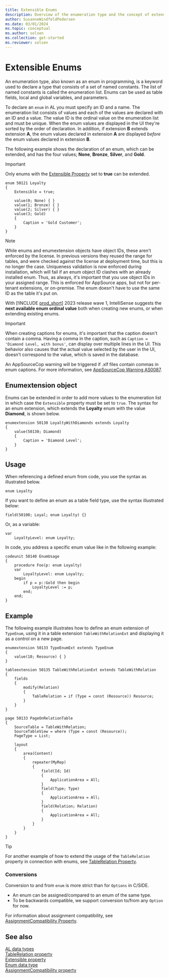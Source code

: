 ```yaml
---
title: Extensible Enums
description: Overview of the enumeration type and the concept of extending them.
author: SusanneWindfeldPedersen
ms.date: 03/01/2024
ms.topic: conceptual
ms.author: solsen
ms.collection: get-started
ms.reviewer: solsen
---
```


# Extensible Enums

An enumeration type, also known as an enum in programming, is a keyword used to declare a type that consists of a set of named constants. The list of named constants is called the enumeration list. Enums can be used as table fields, local and global variables, and parameters.

To declare an `enum` in AL you must specify an ID and a name. The enumeration list consists of values and each of the values are declared with an ID and a value. The value ID is the ordinal value on the enumeration list and must be unique. When the enum values are displayed in the UI they're sorted by the order of declaration. In addition, if extension **B** extends extension **A**, the enum values declared in extension **A** are displayed *before* the enum values declared in extension **B**.

The following example shows the declaration of an enum, which can be extended, and has the four values; **None**, **Bronze**, **Silver**, and **Gold**. 

> [!IMPORTANT]  
> Only enums with the [Extensible Property](properties/devenv-extensible-property.md) set to **true** can be extended.


```AL
enum 50121 Loyalty
{
    Extensible = true;
    
    value(0; None) { }
    value(1; Bronze) { }
    value(2; Silver) { }
    value(3; Gold)
    {
        Caption = 'Gold Customer';
    }
}
```

> [!NOTE]  
> While enums and enumextension objects have object IDs, these aren't enforced by the license. In previous versions they reused the range for tables, and were checked against the license at deployment time, but this is no longer the case. Uniqueness validation is now enforced during installation, which will fail if an enum object ID clashes with an already installed enum. Thus, as always, it's important that you use object IDs in your assigned range. This is enforced for AppSource apps, but not for per-tenant extensions, or on-premise. The enum doesn't have to use the same ID as the table it's put on.
>
> With [!INCLUDE [prod_short](includes/prod_short.md)] 2023 release wave 1, IntelliSense suggests the **next available enum ordinal value** both when creating new enums, or when extending existing enums.

> [!IMPORTANT]  
> When creating captions for enums, it's important that the caption doesn't contain a comma. Having a comma in the caption, such as `Caption = 'Diamond Level, with bonus'`, can display over multiple lines in the UI. This behavior also causes that the actual value selected by the user in the UI, doesn't correspond to the value, which is saved in the database.
>
> An AppSourceCop warning will be triggered if .xlf files contain commas in enum captions. For more information, see [AppSourceCop Warning AS0087](analyzers/appsourcecop-as0087.md).

## Enumextension object

Enums can be extended in order to add more values to the enumeration list in which case the `Extensible` property must be set to `true`. The syntax for an enum extension, which extends the **Loyalty** enum with the value **Diamond**, is shown below.

```AL
enumextension 50130 LoyaltyWithDiamonds extends Loyalty
{
    value(50130; Diamond)
    {
        Caption = 'Diamond Level';
    }
}
```

## Usage

When referencing a defined enum from code, you use the syntax as illustrated below.

`enum Loyalty`

If you want to define an enum as a table field type, use the syntax illustrated below:
 
```AL
field(50100; Loyal; enum Loyalty) {}
```

Or, as a variable:

```AL
var
    LoyaltyLevel: enum Loyalty;
```

In code, you address a specific enum value like in the following example:

```AL
codeunit 50140 EnumUsage
{
    procedure Foo(p: enum Loyalty)
    var
        LoyaltyLevel: enum Loyalty;
    begin
        if p = p::Gold then begin
            LoyaltyLevel := p;
        end;
    end;
}
```

## Example

The following example illustrates how to define an enum extension of `TypeEnum`, using it in a table extension `TableWithRelationExt` and displaying it as a control on a new page.

```AL
enumextension 50133 TypeEnumExt extends TypeEnum
{
    value(10; Resource) { }
}

tableextension 50135 TableWithRelationExt extends TableWithRelation
{
    fields
    {
        modify(Relation)
        {
            TableRelation = if (Type = const (Resource)) Resource;
        }
    }
}

page 50133 PageOnRelationTable
{
    SourceTable = TableWithRelation;
    SourceTableView = where (Type = const (Resource));
    PageType = List;

    layout
    {
        area(Content)
        {
            repeater(MyRep)
            {
                field(Id; Id)
                {
                    ApplicationArea = All;
                }
                field(Type; Type)
                {
                    ApplicationArea = All;
                }
                field(Relation; Relation)
                {
                    ApplicationArea = All;
                }
            }
        }
    }
}
```

> [!TIP]  
> For another example of how to extend the usage of the `TableRelation` property in connection with enums, see [TableRelation Property](properties/devenv-tablerelation-property.md).

<!--
## Business Central on-premises

If you want to extend an existing [!INCLUDE[d365fin_md](includes/d365fin_md.md)] on-premises enum, it's possible to mark a table field in C/SIDE as extensible. To enable running C/SIDE and AL side-by-side, see [Running C/SIDE and AL Side-by-Side](devenv-running-cside-and-al-side-by-side.md).

Table field options in C/SIDE have three properties to enable enum support:

|Property name|Data type|
|-------------|---------|
|Extensible   | Boolean, default value is **No**. |
|EnumTypeId   | Integer |
|EnumTypeName | Text    |

Some table fields share options that are semantically identical. In those cases, the **EnumTypeId** and **EnumTypeName** must be the same across all the fields. There's no design or runtime check for collision of IDs, but loading generated symbols, see [Running C/SIDE and AL Side-by-Side](devenv-running-cside-and-al-side-by-side.md), into the compiler will show collision errors. -->

### Conversions

Conversion to and from `enum` is more strict than for `Options` in C/SIDE. 

- An enum can be assigned/compared to an enum of the same type. 
- To be backwards compatible, we support conversion to/from any `Option` for now.

For information about assignment compatibility, see [AssignmentCompatibility Property](properties/devenv-assignmentcompatibility-property.md).

## See also

[AL data types](./methods-auto/library.md)  
[TableRelation property](properties/devenv-tablerelation-property.md)  
[Extensible property](properties/devenv-extensible-property.md)  
[Enum data type](methods-auto/enum/enum-data-type.md)  
[AssignmentCompatibility property](properties/devenv-assignmentcompatibility-property.md)